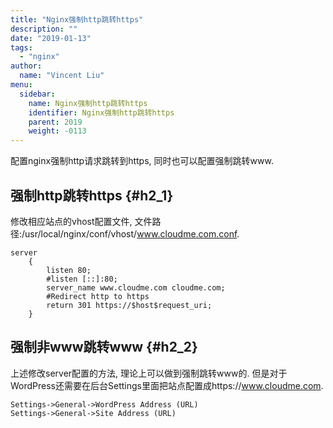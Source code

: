 ```yaml
---
title: "Nginx强制http跳转https"
description: ""
date: "2019-01-13"
tags:
  - "nginx"
author:
  name: "Vincent Liu"
menu:
  sidebar:
    name: Nginx强制http跳转https
    identifier: Nginx强制http跳转https
    parent: 2019
    weight: -0113
---
```


配置nginx强制http请求跳转到https, 同时也可以配置强制跳转www.
<!--more-->

## 强制http跳转https {#h2_1}
修改相应站点的vhost配置文件, 文件路径:/usr/local/nginx/conf/vhost/www.cloudme.com.conf.

```nginx
server
    {
        listen 80;
        #listen [::]:80;
        server_name www.cloudme.com cloudme.com;
        #Redirect http to https
        return 301 https://$host$request_uri;
    }
```

## 强制非www跳转www {#h2_2}
上述修改server配置的方法, 理论上可以做到强制跳转www的. 但是对于WordPress还需要在后台Settings里面把站点配置成https://www.cloudme.com.

```none
Settings->General->WordPress Address (URL)
Settings->General->Site Address (URL)
```

